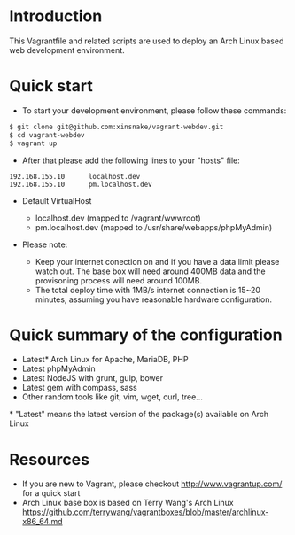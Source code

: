 # Introduction #

This Vagrantfile and related scripts are used to deploy an Arch Linux based web development environment.

# Quick start #

* To start your development environment, please follow these commands:
```bash
$ git clone git@github.com:xinsnake/vagrant-webdev.git
$ cd vagrant-webdev
$ vagrant up
```

* After that please add the following lines to your "hosts" file:
```
192.168.155.10      localhost.dev
192.168.155.10      pm.localhost.dev
```

* Default VirtualHost
  * localhost.dev (mapped to /vagrant/wwwroot)
  * pm.localhost.dev (mapped to /usr/share/webapps/phpMyAdmin)

* Please note:
  * Keep your internet conection on and if you have a data limit please watch out. The base box will need around 400MB data and the provisoning process will need around 100MB.
  * The total deploy time with 1MB/s internet connection is 15~20 minutes, assuming you have reasonable hardware configuration.

# Quick summary of the configuration #

* Latest\* Arch Linux for Apache, MariaDB, PHP
* Latest phpMyAdmin
* Latest NodeJS with grunt, gulp, bower
* Latest gem with compass, sass
* Other random tools like git, vim, wget, curl, tree...

\* "Latest" means the latest version of the package(s) available on Arch Linux

# Resources #

* If you are new to Vagrant, please checkout http://www.vagrantup.com/ for a quick start
* Arch Linux base box is based on Terry Wang's Arch Linux https://github.com/terrywang/vagrantboxes/blob/master/archlinux-x86_64.md
